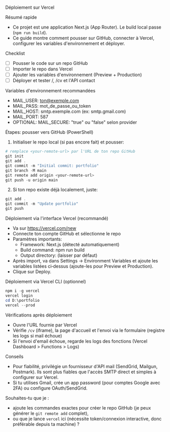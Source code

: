 Déploiement sur Vercel

Résumé rapide
- Ce projet est une application Next.js (App Router). Le build local passe (`npm run build`).
- Ce guide montre comment pousser sur GitHub, connecter à Vercel, configurer les variables d'environnement et déployer.

Checklist
- [ ] Pousser le code sur un repo GitHub
- [ ] Importer le repo dans Vercel
- [ ] Ajouter les variables d'environnement (Preview + Production)
- [ ] Déployer et tester /, /cv et l'API contact

Variables d'environnement recommandées
- MAIL_USER: ton@exemple.com
- MAIL_PASS: mot_de_passe_ou_token
- MAIL_HOST: smtp.exemple.com (ex: smtp.gmail.com)
- MAIL_PORT: 587
- OPTIONAL: MAIL_SECURE: "true" ou "false" selon provider

Étapes: pousser vers GitHub (PowerShell)
1) Initialiser le repo local (si pas encore fait) et pousser:

```powershell
# remplace <your-remote-url> par l'URL de ton repo GitHub
git init
git add .
git commit -m "Initial commit: portfolio"
git branch -M main
git remote add origin <your-remote-url>
git push -u origin main
```

2) Si ton repo existe déjà localement, juste:

```powershell
git add .
git commit -m "Update portfolio"
git push
```

Déploiement via l'interface Vercel (recommandé)
- Va sur https://vercel.com/new
- Connecte ton compte GitHub et sélectionne le repo
- Paramètres importants:
  - Framework: Next.js (détecté automatiquement)
  - Build command: npm run build
  - Output directory: (laisser par défaut)
- Après import, va dans Settings → Environment Variables et ajoute les variables listées ci‑dessus (ajoute-les pour Preview et Production).
- Clique sur Deploy.

Déploiement via Vercel CLI (optionnel)

```powershell
npm i -g vercel
vercel login
cd D:\portfolio
vercel --prod
```

Vérifications après déploiement
- Ouvre l'URL fournie par Vercel
- Vérifie `/cv` (iframe), la page d'accueil et l'envoi via le formulaire (registre les logs si mail échoue)
- Si l'envoi d'email échoue, regarde les logs des fonctions (Vercel Dashboard > Functions > Logs)

Conseils
- Pour fiabilité, privilégie un fournisseur d'API mail (SendGrid, Mailgun, Postmark). Ils sont plus fiables que l'accès SMTP direct et simples à configurer sur Vercel.
- Si tu utilises Gmail, crée un app password (pour comptes Google avec 2FA) ou configure OAuth/SendGrid.

Souhaites-tu que je :
- ajoute les commandes exactes pour créer le repo GitHub (je peux générer le `git remote add` complet),
- ou que je lance `vercel` ici (nécessite token/connexion interactive, donc préférable depuis ta machine) ?
